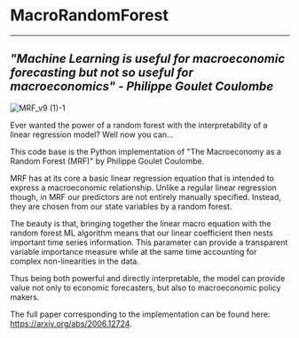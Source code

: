 # MacroRandomForest


---------------------------------------------------------------------------------------------------------------------------------
*"Machine Learning is useful for macroeconomic forecasting but not so useful for macroeconomics" - Philippe Goulet Coulombe*
---------------------------------------------------------------------------------------------------------------------------------
![MRF_v9 (1)-1](https://user-images.githubusercontent.com/55145311/156152826-d9dc2c2c-89da-4e6c-b0a2-c42b88c7f34c.png)

Ever wanted the power of a random forest with the interpretability of a linear regression model? Well now you can...

This code base is the Python implementation of "The Macroeconomy as a Random Forest (MRF)" by Philippe Goulet Coulombe. 

MRF has at its core a basic linear regression equation that is intended to express a macroeconomic relationship. Unlike a regular linear regression though, in MRF our predictors are not entirely manually specified. Instead, they are chosen from our state variables by a random forest. 

The beauty is that, bringing together the linear macro equation with the random forest ML algorithm means that our linear coefficient then nests important time series information. This parameter can provide a transparent variable importance measure while at the same time accounting for complex non-linearities in the data. 

Thus being both powerful and directly interpretable, the model can provide value not only to economic forecasters, but also to macroeconomic policy makers.

The full paper corresponding to the implementation can be found here: https://arxiv.org/abs/2006.12724. 



